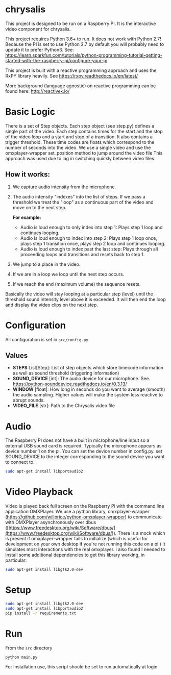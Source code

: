 # chrysalis
This project is designed to be run on a Raspberry PI. It is the interactive video component for chrysalis.

This project requires Python 3.6+ to run. It does not work with Python 2.7! Because the PI is set to use Python 2.7 by default you will probably need to update it to prefer Python3. See:
https://learn.sparkfun.com/tutorials/python-programming-tutorial-getting-started-with-the-raspberry-pi/configure-your-pi

This project is built with a reactive programming approach and uses the RxPY library heavily. See https://rxpy.readthedocs.io/en/latest/

More background (language agnostic) on reactive programming can be found here: http://reactivex.io/

# Basic Logic
There is a set of Step objects. Each step object (see step.py) defines a single part of the video. Each step contains times for the start and the stop of the video loop and a start and stop of a transition. It also contains a trigger threshold. These time codes are floats which correspond to the number of seconds into the video. We use a single video and use the omxplayer-wrapper set_position method to jump around the video file This approach was used due to lag in switching quickly between video files.

## How it works:
1. We capture audio intensity from the microphone.
2. The audio intensity "indexes" into the list of steps. If we pass a threshold we treat the "loop" as a continuous part of the video and move on to the next step.

    **For example:**
    * Audio is loud enough to only index into step 1: Plays step 1 loop and continues looping.
    * Audio is loud enough to index into step 2: Plays step 1 loop once, plays step 1 transition once, plays step 2 loop and continues looping.
    * Audio is loud enough to index past the last step: Plays through all proceeding loops and transitions and resets back to step 1.

4. We jump to a place in the video.
5. If we are in a loop we loop until the next step occurs.
6. If we reach the end (maximum volume) the sequence resets.

Basically the video will stay looping at a particular step (level) until the threshold sound intensity level above it is exceeded. It will then end the loop and display the video clips on the next step.


# Configuration

All configuration is set in `src/config.py`

## Values
* __STEPS__ List[Step]: List of step objects which store timecode information as well as sound threshold (triggering information)
* __SOUND_DEVICE__  [int]: The audio device for our microphone. See. https://python-sounddevice.readthedocs.io/en/0.3.13/
* __WINDOW__ [float]: How long in seconds do you want to average (smooth) the audio sampling. Higher values will make the system less reactive to abrupt sounds.
* __VIDEO_FILE__  [str]: Path to the Chrysalis video file


# Audio
The Raspberry PI does not have a built in microphone/line input so a external USB sound card is required. Typically the microphone appears as device number 1 on the pi.  You can set the device number in config.py. set SOUND_DEVICE to the integer corresponding to the sound device you want to connect to.

```bash
sudo apt-get install libportaudio2
```


# Video Playback

Video is played back full screen on the Raspberry Pi with the command line application OMXPlayer.
We use a python library, omxplayer-wrapper (https://github.com/willprice/python-omxplayer-wrapper) to communicate with OMXPlayer asynchronously over dbus ([https://www.freedesktop.org/wiki/Software/dbus/](https://www.freedesktop.org/wiki/Software/dbus/)). There is a mock which is present if omxplayer-wrapper fails to initialize (which is useful for development on your own desktop if you're not running this code on a pi.) It simulates most interactions with the real omxplayer.  I also found I needed to install some additional dependencies to get this library working, in particular:

```bash
sudo apt-get install libgtk2.0-dev
```

# Setup

```bash
sudo apt-get install libgtk2.0-dev
sudo apt-get install libportaudio2
pip install -r requirements.txt
```

# Run

From the `src` directory

```bash
python main.py
```

For installation use, this script should be set to run automatically at login.
